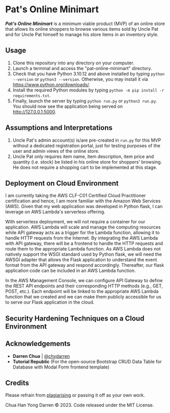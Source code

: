 # Pat's Online Minimart

***Pat's Online Minimart*** is a minimum viable product (MVP) of an online store that allows its online shoppers to browse various items sold by Uncle Pat and for Uncle Pat himself to manage his store items in an inventory style. 

## Usage

1. Clone this repository into any directory on your computer.
2. Launch a terminal and access the "pat-online-minimart" directory. 
3. Check that you have Python 3.10.12 and above installed by typing `python --version` or `python3 --version`. Otherwise, you may install it via https://www.python.org/downloads/. 
4. Install the required Python modules by typing `python -m pip install -r requirements.txt`. 
5. Finally, launch the server by typing `python run.py` or `python3 run.py`. You should now see the application being served on http://127.0.0.1:5000. 

## Assumptions and Interpretations

1. Uncle Pat's admin account(s) is/are pre-created in `run.py` for this MVP without a dedicated registration portal, just for testing purposes of the user and admin views of the online store. 
2. Uncle Pat only requires item name, item description, item price and quantity (i.e. stock) be listed in his online store for shoppers' browsing. He does not require a shopping cart to be implemented at this stage.

## Deployment on Cloud Environment

I am currently taking the AWS CLF-C01 Certified Cloud Practitioner certification and hence, I am more familiar with the Amazon Web Services (AWS). Given that my web application was developed in Python flask, I can leverage on AWS Lambda's serverless offering. 

With serverless deployment, we will not require a container for our application. AWS Lambda will scale and manage the computing resources while API gateway acts as a trigger for the Lambda function, allowing it to handle HTTP requests from the Internet. By integrating the AWS Lambda with API gateway, there will be a frontend to handle the HTTP requests and route them to the appropriate Lambda function. As AWS Lambda does not natively support the WSGI standard used by Python flask, we will need the AWSGI adapter that allows the Flask application to understand the event format from the API gateway and respond accordingly. Thereafter, our flask application code can be included in an AWS Lambda function.

In the AWS Management Console, we can configure API Gateway to define the REST API endpoints and their corresponding HTTP methods (e.g., GET, POST, etc.). Each endpoint will be linked to the appropriate AWS Lambda function that we created and we can make them publicly accessible for us to serve our Flask application in the cloud.

## Security Hardening Techniques on a Cloud Environment 



## Acknowledgements 

- **Darren Chua** | [@chydarren](https://github.com/chydarren)
- **Tutorial Republic** (For the open-source Bootstrap CRUD Data Table for Database with Modal Form frontend template) 

## Credits 

Please refrain from [plagiarising](https://www.comp.nus.edu.sg/cug/plagiarism/) or passing it off as your own work. 

Chua Han Yong Darren © 2023. Code released under the MIT License. 
